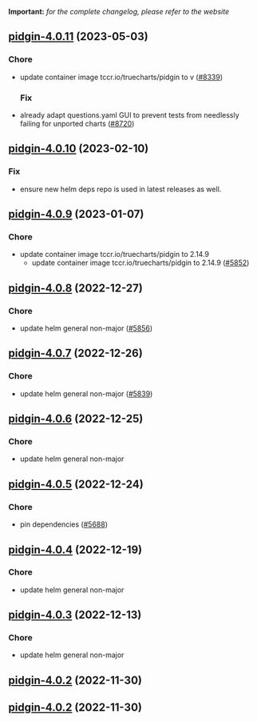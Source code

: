 **Important:**
*for the complete changelog, please refer to the website*




## [pidgin-4.0.11](https://github.com/truecharts/charts/compare/pidgin-4.0.10...pidgin-4.0.11) (2023-05-03)

### Chore

- update container image tccr.io/truecharts/pidgin to v ([#8339](https://github.com/truecharts/charts/issues/8339))
  
  ### Fix

- already adapt questions.yaml GUI to prevent tests from needlessly failing for unported charts ([#8720](https://github.com/truecharts/charts/issues/8720))
  
  


## [pidgin-4.0.10](https://github.com/truecharts/charts/compare/pidgin-4.0.9...pidgin-4.0.10) (2023-02-10)

### Fix

- ensure new helm deps repo is used in latest releases as well.
  
  


## [pidgin-4.0.9](https://github.com/truecharts/charts/compare/pidgin-4.0.8...pidgin-4.0.9) (2023-01-07)

### Chore

- update container image tccr.io/truecharts/pidgin to 2.14.9
  - update container image tccr.io/truecharts/pidgin to 2.14.9 ([#5852](https://github.com/truecharts/charts/issues/5852))
  
  


## [pidgin-4.0.8](https://github.com/truecharts/charts/compare/pidgin-4.0.7...pidgin-4.0.8) (2022-12-27)

### Chore

- update helm general non-major ([#5856](https://github.com/truecharts/charts/issues/5856))
  
  


## [pidgin-4.0.7](https://github.com/truecharts/charts/compare/pidgin-4.0.6...pidgin-4.0.7) (2022-12-26)

### Chore

- update helm general non-major ([#5839](https://github.com/truecharts/charts/issues/5839))
  
  


## [pidgin-4.0.6](https://github.com/truecharts/charts/compare/pidgin-4.0.5...pidgin-4.0.6) (2022-12-25)

### Chore

- update helm general non-major
  
  


## [pidgin-4.0.5](https://github.com/truecharts/charts/compare/pidgin-4.0.4...pidgin-4.0.5) (2022-12-24)

### Chore

- pin dependencies ([#5688](https://github.com/truecharts/charts/issues/5688))
  
  


## [pidgin-4.0.4](https://github.com/truecharts/charts/compare/pidgin-4.0.3...pidgin-4.0.4) (2022-12-19)

### Chore

- update helm general non-major
  
  


## [pidgin-4.0.3](https://github.com/truecharts/charts/compare/pidgin-4.0.2...pidgin-4.0.3) (2022-12-13)

### Chore

- update helm general non-major
  
  


## [pidgin-4.0.2](https://github.com/truecharts/charts/compare/pidgin-4.0.1...pidgin-4.0.2) (2022-11-30)




## [pidgin-4.0.2](https://github.com/truecharts/charts/compare/pidgin-4.0.1...pidgin-4.0.2) (2022-11-30)


